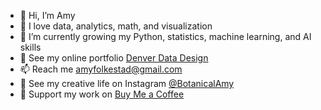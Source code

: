 - 👋 Hi, I’m Amy
- 💞️ I love data, analytics, math, and visualization
- 🌱 I’m currently growing my Python, statistics, machine learning, and AI skills
- 💼 See my online portfolio [Denver Data Design](https://denverdatadesign.com/)
- 📫 Reach me amyfolkestad@gmail.com
- 🎨 See my creative life on Instagram [@BotanicalAmy](https://www.instagram.com/botanicalamy/)
- 🌷 Support my work on [Buy Me a Coffee](https://buymeacoffee.com/botanicalamy)
<!---
BotanicalAmy/BotanicalAmy is a ✨ special ✨ repository because its `README.md` (this file) appears on your GitHub profile.
You can click the Preview link to take a look at your changes.
--->
